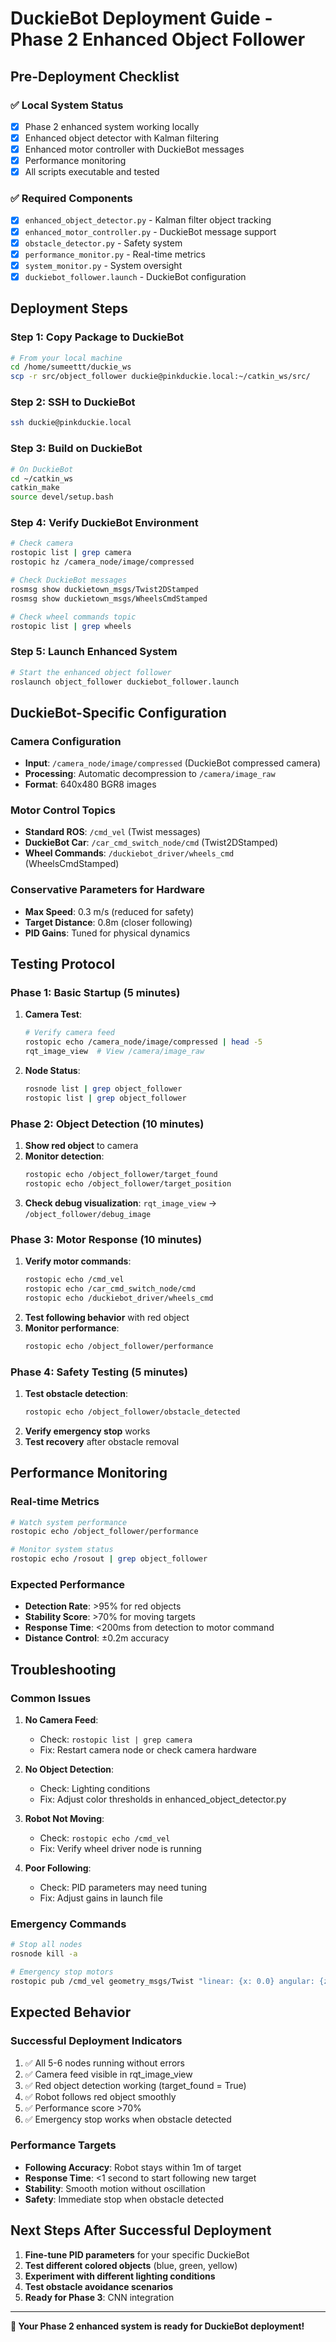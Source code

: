# DuckieBot Deployment Guide - Phase 2 Enhanced Object Follower

## Pre-Deployment Checklist

### ✅ **Local System Status**
- [x] Phase 2 enhanced system working locally
- [x] Enhanced object detector with Kalman filtering
- [x] Enhanced motor controller with DuckieBot messages
- [x] Performance monitoring
- [x] All scripts executable and tested

### ✅ **Required Components**
- [x] `enhanced_object_detector.py` - Kalman filter object tracking
- [x] `enhanced_motor_controller.py` - DuckieBot message support
- [x] `obstacle_detector.py` - Safety system
- [x] `performance_monitor.py` - Real-time metrics
- [x] `system_monitor.py` - System oversight
- [x] `duckiebot_follower.launch` - DuckieBot configuration

## Deployment Steps

### **Step 1: Copy Package to DuckieBot**
```bash
# From your local machine
cd /home/sumeettt/duckie_ws
scp -r src/object_follower duckie@pinkduckie.local:~/catkin_ws/src/
```

### **Step 2: SSH to DuckieBot**
```bash
ssh duckie@pinkduckie.local
```

### **Step 3: Build on DuckieBot**
```bash
# On DuckieBot
cd ~/catkin_ws
catkin_make
source devel/setup.bash
```

### **Step 4: Verify DuckieBot Environment**
```bash
# Check camera
rostopic list | grep camera
rostopic hz /camera_node/image/compressed

# Check DuckieBot messages
rosmsg show duckietown_msgs/Twist2DStamped
rosmsg show duckietown_msgs/WheelsCmdStamped

# Check wheel commands topic
rostopic list | grep wheels
```

### **Step 5: Launch Enhanced System**
```bash
# Start the enhanced object follower
roslaunch object_follower duckiebot_follower.launch
```

## DuckieBot-Specific Configuration

### **Camera Configuration**
- **Input**: `/camera_node/image/compressed` (DuckieBot compressed camera)
- **Processing**: Automatic decompression to `/camera/image_raw`
- **Format**: 640x480 BGR8 images

### **Motor Control Topics**
- **Standard ROS**: `/cmd_vel` (Twist messages)
- **DuckieBot Car**: `/car_cmd_switch_node/cmd` (Twist2DStamped)
- **Wheel Commands**: `/duckiebot_driver/wheels_cmd` (WheelsCmdStamped)

### **Conservative Parameters for Hardware**
- **Max Speed**: 0.3 m/s (reduced for safety)
- **Target Distance**: 0.8m (closer following)
- **PID Gains**: Tuned for physical dynamics

## Testing Protocol

### **Phase 1: Basic Startup (5 minutes)**
1. **Camera Test**:
   ```bash
   # Verify camera feed
   rostopic echo /camera_node/image/compressed | head -5
   rqt_image_view  # View /camera/image_raw
   ```

2. **Node Status**:
   ```bash
   rosnode list | grep object_follower
   rostopic list | grep object_follower
   ```

### **Phase 2: Object Detection (10 minutes)**
1. **Show red object** to camera
2. **Monitor detection**:
   ```bash
   rostopic echo /object_follower/target_found
   rostopic echo /object_follower/target_position
   ```
3. **Check debug visualization**: `rqt_image_view` → `/object_follower/debug_image`

### **Phase 3: Motor Response (10 minutes)**
1. **Verify motor commands**:
   ```bash
   rostopic echo /cmd_vel
   rostopic echo /car_cmd_switch_node/cmd
   rostopic echo /duckiebot_driver/wheels_cmd
   ```
2. **Test following behavior** with red object
3. **Monitor performance**:
   ```bash
   rostopic echo /object_follower/performance
   ```

### **Phase 4: Safety Testing (5 minutes)**
1. **Test obstacle detection**:
   ```bash
   rostopic echo /object_follower/obstacle_detected
   ```
2. **Verify emergency stop** works
3. **Test recovery** after obstacle removal

## Performance Monitoring

### **Real-time Metrics**
```bash
# Watch system performance
rostopic echo /object_follower/performance

# Monitor system status  
rostopic echo /rosout | grep object_follower
```

### **Expected Performance**
- **Detection Rate**: >95% for red objects
- **Stability Score**: >70% for moving targets
- **Response Time**: <200ms from detection to motor command
- **Distance Control**: ±0.2m accuracy

## Troubleshooting

### **Common Issues**

1. **No Camera Feed**:
   - Check: `rostopic list | grep camera`
   - Fix: Restart camera node or check camera hardware

2. **No Object Detection**:
   - Check: Lighting conditions
   - Fix: Adjust color thresholds in enhanced_object_detector.py

3. **Robot Not Moving**:
   - Check: `rostopic echo /cmd_vel`
   - Fix: Verify wheel driver node is running

4. **Poor Following**:
   - Check: PID parameters may need tuning
   - Fix: Adjust gains in launch file

### **Emergency Commands**
```bash
# Stop all nodes
rosnode kill -a

# Emergency stop motors
rostopic pub /cmd_vel geometry_msgs/Twist "linear: {x: 0.0} angular: {z: 0.0}"
```

## Expected Behavior

### **Successful Deployment Indicators**
1. ✅ All 5-6 nodes running without errors
2. ✅ Camera feed visible in rqt_image_view
3. ✅ Red object detection working (target_found = True)
4. ✅ Robot follows red object smoothly
5. ✅ Performance score >70%
6. ✅ Emergency stop works when obstacle detected

### **Performance Targets**
- **Following Accuracy**: Robot stays within 1m of target
- **Response Time**: <1 second to start following new target
- **Stability**: Smooth motion without oscillation
- **Safety**: Immediate stop when obstacle detected

## Next Steps After Successful Deployment

1. **Fine-tune PID parameters** for your specific DuckieBot
2. **Test different colored objects** (blue, green, yellow)
3. **Experiment with different lighting conditions**
4. **Test obstacle avoidance scenarios**
5. **Ready for Phase 3**: CNN integration

---

**🎯 Your Phase 2 enhanced system is ready for DuckieBot deployment!**